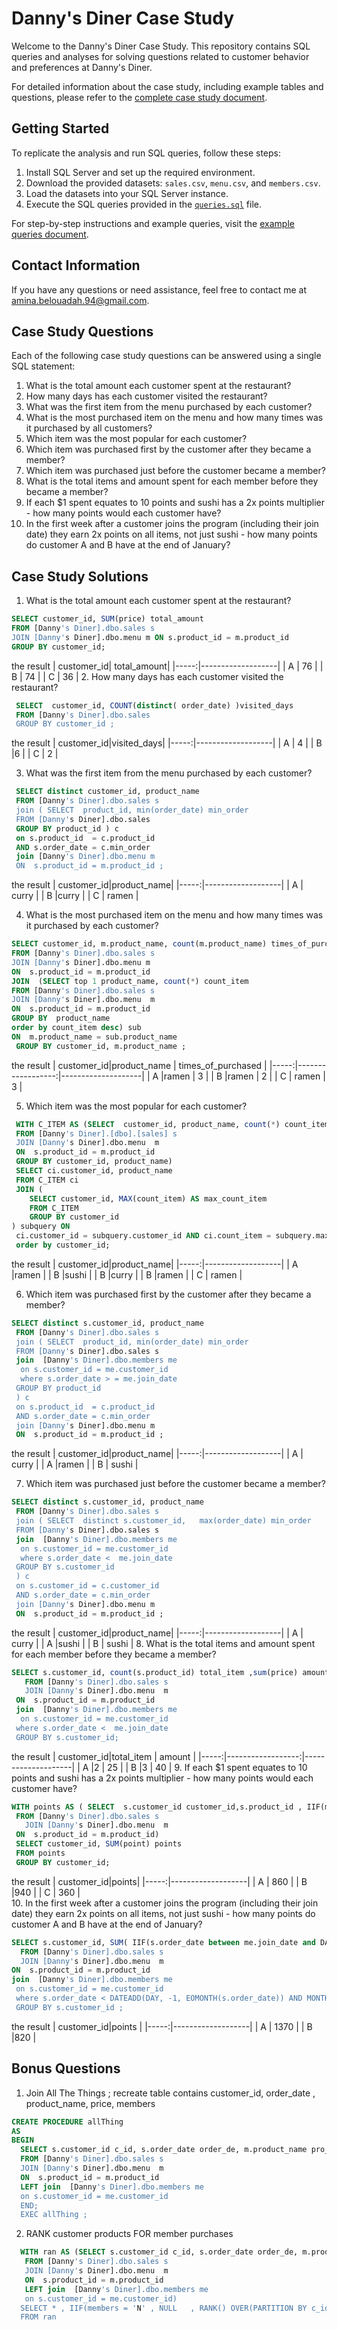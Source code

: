  # Danny's Diner Case Study

Welcome to the Danny's Diner Case Study. This repository contains SQL queries and analyses for solving questions related to customer behavior and preferences at Danny's Diner.

For detailed information about the case study, including example tables and questions, please refer to the [complete case study document](https://8weeksqlchallenge.com/case-study-1/).

## Getting Started
To replicate the analysis and run SQL queries, follow these steps:

1. Install SQL Server and set up the required environment.
2. Download the provided datasets: `sales.csv`, `menu.csv`, and `members.csv`.
3. Load the datasets into your SQL Server instance.
4. Execute the SQL queries provided in the [`queries.sql`](queries.sql) file.

For step-by-step instructions and example queries, visit the [example queries document]( https://8weeksqlchallenge.com/case-study-1/).

## Contact Information
If you have any questions or need assistance, feel free to contact me at [amina.belouadah.94@gmail.com](mailto:your-email@example.com).

##  Case Study Questions
 Each of the following case study questions can be answered using a single SQL statement:

1. What is the total amount each customer spent at the restaurant?
1. How many days has each customer visited the restaurant?
1. What was the first item from the menu purchased by each customer?
1. What is the most purchased item on the menu and how many times was it purchased by all customers?
1. Which item was the most popular for each customer?
1. Which item was purchased first by the customer after they became a member?
1. Which item was purchased just before the customer became a member?
1. What is the total items and amount spent for each member before they became a member?
1. If each $1 spent equates to 10 points and sushi has a 2x points multiplier - how many points would each customer have?
1. In the first week after a customer joins the program (including their join date) they earn 2x points on all items, not just sushi - how many points do customer A and B have at the end of January?

##  Case Study Solutions
1. What is the total amount each customer spent at the restaurant?
  ```sql
SELECT customer_id, SUM(price) total_amount
FROM [Danny's Diner].dbo.sales s
JOIN [Danny's Diner].dbo.menu m ON s.product_id = m.product_id
GROUP BY customer_id;
 ```
the result
| customer_id| total_amount|
|-----:|-------------------|
| A	         | 76          |
| B	         | 74          |
| C	         | 36          |
2. How many days has each customer visited the restaurant?
```sql
 SELECT  customer_id, COUNT(distinct( order_date) )visited_days
 FROM [Danny's Diner].dbo.sales 
 GROUP BY customer_id ;
 ```
the result 
| customer_id|visited_days|
|-----:|-------------------|
| A	         | 4          |
| B	         |6           |
| C	         | 2          |

3. What was the first item from the menu purchased by each customer?
```sql
 SELECT distinct customer_id, product_name
 FROM [Danny's Diner].dbo.sales s
 join ( SELECT  product_id, min(order_date) min_order
 FROM [Danny's Diner].dbo.sales 
 GROUP BY product_id ) c
 on s.product_id  = c.product_id
 AND s.order_date = c.min_order
 join [Danny's Diner].dbo.menu m
 ON  s.product_id = m.product_id ;
```
the result 
| customer_id|product_name|
|-----:|-------------------|
| A	         | curry       |
| B	         |curry        |
| C	         | ramen       |

 4. What is the most purchased item on the menu and how many times was it purchased by each customer?
 ```sql   
 SELECT customer_id, m.product_name, count(m.product_name) times_of_purchased
 FROM [Danny's Diner].dbo.sales s
 JOIN [Danny's Diner].dbo.menu m
 ON  s.product_id = m.product_id
 JOIN  (SELECT top 1 product_name, count(*) count_item
 FROM [Danny's Diner].dbo.sales s
 JOIN [Danny's Diner].dbo.menu  m
 ON  s.product_id = m.product_id
 GROUP BY  product_name
 order by count_item desc) sub
 ON  m.product_name = sub.product_name
  GROUP BY customer_id, m.product_name ;
```
the result
| customer_id|product_name | times_of_purchased |
|-----:|------------------:|--------------------|
| A	         |ramen        | 3                  |
| B	         |ramen        | 2                  |
| C	         | ramen       | 3                  |

5. Which item was the most popular for each customer?
```sql  
 WITH C_ITEM AS (SELECT  customer_id, product_name, count(*) count_item 
 FROM [Danny's Diner].[dbo].[sales] s
 JOIN [Danny's Diner].dbo.menu  m
 ON  s.product_id = m.product_id
 GROUP BY customer_id, product_name)
 SELECT ci.customer_id, product_name  
 FROM C_ITEM ci
 JOIN (
    SELECT customer_id, MAX(count_item) AS max_count_item
    FROM C_ITEM
    GROUP BY customer_id
) subquery ON
 ci.customer_id = subquery.customer_id AND ci.count_item = subquery.max_count_item
 order by customer_id;
 ```

the result
| customer_id|product_name|
|-----:|-------------------|
| A	         |ramen        |
| B	         |sushi        |
| B	         |curry        |
| B	         |ramen        |
| C	         | ramen       |

6. Which item was purchased first by the customer after they became a member?
```sql  
SELECT distinct s.customer_id, product_name 
 FROM [Danny's Diner].dbo.sales s
 join ( SELECT  product_id, min(order_date) min_order
 FROM [Danny's Diner].dbo.sales s
 join  [Danny's Diner].dbo.members me
  on s.customer_id = me.customer_id
  where s.order_date > = me.join_date
 GROUP BY product_id 
 ) c
 on s.product_id  = c.product_id
 AND s.order_date = c.min_order
 join [Danny's Diner].dbo.menu m
 ON  s.product_id = m.product_id ;
 ```
the result
| customer_id|product_name|
|-----:|-------------------|
| A	         | curry       |
| A	         |ramen        |
| B	         | sushi       |

7. Which item was purchased just before the customer became a member?
```sql  
SELECT distinct s.customer_id, product_name  
 FROM [Danny's Diner].dbo.sales s
 join ( SELECT  distinct s.customer_id,   max(order_date) min_order
 FROM [Danny's Diner].dbo.sales s
 join  [Danny's Diner].dbo.members me
  on s.customer_id = me.customer_id
  where s.order_date <  me.join_date
 GROUP BY s.customer_id  
 ) c
 on s.customer_id = c.customer_id
 AND s.order_date = c.min_order
 join [Danny's Diner].dbo.menu m
 ON  s.product_id = m.product_id ;
 ```
the result
| customer_id|product_name|
|-----:|-------------------|
| A	         | curry       |
| A	         |sushi        |
| B	         | sushi       |
8. What is the total items and amount spent for each member before they became a member?
```sql  
SELECT s.customer_id, count(s.product_id) total_item ,sum(price) amount
   FROM [Danny's Diner].dbo.sales s
   JOIN [Danny's Diner].dbo.menu  m
 ON  s.product_id = m.product_id
 join  [Danny's Diner].dbo.members me
  on s.customer_id = me.customer_id
 where s.order_date <  me.join_date
 GROUP BY s.customer_id;
 ```
the result
| customer_id|total_item | amount |
|-----:|------------------:|--------------------|
| A	         |2          | 25                  |
| B	         |3          | 40                  |
 9. If each $1 spent equates to 10 points and sushi has a 2x points multiplier - how many points would each customer have?  
```sql
WITH points AS ( SELECT  s.customer_id customer_id,s.product_id , IIF(m.product_id = 1, price * 20, price * 10  ) point
 FROM [Danny's Diner].dbo.sales s
   JOIN [Danny's Diner].dbo.menu  m
 ON  s.product_id = m.product_id)
 SELECT customer_id, SUM(point) points
 FROM points
 GROUP BY customer_id;
```
the result
| customer_id|points|
|-----:|-------------------|
| A	         | 860         |
| B	         |940          |
| C	         | 360         |  
10. In the first week after a customer joins the program (including their join date) they earn 2x points on all items, 
 not just sushi - how many points do customer A and B have at the end of January?
 ```sql
SELECT s.customer_id, SUM( IIF(s.order_date between me.join_date and DATEADD(day, 6, me.join_date), price *20, IIF(m.product_id = 1, price * 20, price * 10  )) ) points
   FROM [Danny's Diner].dbo.sales s
   JOIN [Danny's Diner].dbo.menu  m
 ON  s.product_id = m.product_id
 join  [Danny's Diner].dbo.members me
  on s.customer_id = me.customer_id
  where s.order_date < DATEADD(DAY, -1, EOMONTH(s.order_date)) AND MONTH(s.order_date) = 1
  GROUP BY s.customer_id ;
```
the result
| customer_id|points       |
|-----:|-------------------|
| A	         | 1370        |
| B	         |820          |
  ## Bonus Questions 
  1. Join All The Things ; recreate table contains customer_id, order_date , product_name, price, members  
 ```sql
 CREATE PROCEDURE allThing
 AS
 BEGIN
   SELECT s.customer_id c_id, s.order_date order_de, m.product_name pro_name, m.price pric,  IIF(s.order_date >= me.join_date , 'Y', 'N') members
   FROM [Danny's Diner].dbo.sales s
   JOIN [Danny's Diner].dbo.menu  m
   ON  s.product_id = m.product_id
   LEFT join  [Danny's Diner].dbo.members me
   on s.customer_id = me.customer_id
   END;
   EXEC allThing ;
```

2. RANK customer products FOR member purchases
```sql
  WITH ran AS (SELECT s.customer_id c_id, s.order_date order_de, m.product_name pro_name, m.price pric,  IIF(s.order_date >= me.join_date , 'Y', 'N') members
   FROM [Danny's Diner].dbo.sales s
   JOIN [Danny's Diner].dbo.menu  m
   ON  s.product_id = m.product_id
   LEFT join  [Danny's Diner].dbo.members me
   on s.customer_id = me.customer_id)
  SELECT * , IIF(members = 'N' , NULL   , RANK() OVER(PARTITION BY c_id, members ORDER BY order_de)) ranking
  FROM ran
```
 

   
   
   
   


